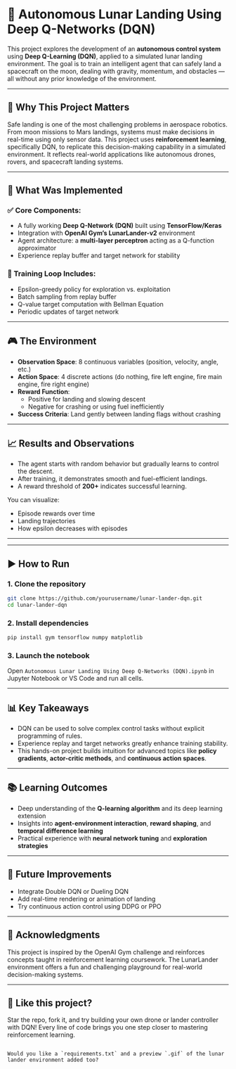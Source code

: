 # 🚀 Autonomous Lunar Landing Using Deep Q-Networks (DQN)

This project explores the development of an **autonomous control system** using **Deep Q-Learning (DQN)**, applied to a simulated lunar landing environment. The goal is to train an intelligent agent that can safely land a spacecraft on the moon, dealing with gravity, momentum, and obstacles — all without any prior knowledge of the environment.

---

## 🧠 Why This Project Matters

Safe landing is one of the most challenging problems in aerospace robotics. From moon missions to Mars landings, systems must make decisions in real-time using only sensor data. This project uses **reinforcement learning**, specifically DQN, to replicate this decision-making capability in a simulated environment. It reflects real-world applications like autonomous drones, rovers, and spacecraft landing systems.

---

## 🧪 What Was Implemented

### ✅ Core Components:
- A fully working **Deep Q-Network (DQN)** built using **TensorFlow/Keras**
- Integration with **OpenAI Gym’s LunarLander-v2** environment
- Agent architecture: a **multi-layer perceptron** acting as a Q-function approximator
- Experience replay buffer and target network for stability

### 🔁 Training Loop Includes:
- Epsilon-greedy policy for exploration vs. exploitation  
- Batch sampling from replay buffer  
- Q-value target computation with Bellman Equation  
- Periodic updates of target network

---

## 🎮 The Environment

- **Observation Space**: 8 continuous variables (position, velocity, angle, etc.)
- **Action Space**: 4 discrete actions (do nothing, fire left engine, fire main engine, fire right engine)
- **Reward Function**:
  - Positive for landing and slowing descent
  - Negative for crashing or using fuel inefficiently
- **Success Criteria**: Land gently between landing flags without crashing

---

## 📈 Results and Observations

- The agent starts with random behavior but gradually learns to control the descent.
- After training, it demonstrates smooth and fuel-efficient landings.
- A reward threshold of **200+** indicates successful learning.

You can visualize:
- Episode rewards over time
- Landing trajectories
- How epsilon decreases with episodes

---





---

## ▶️ How to Run

### 1. Clone the repository
```bash
git clone https://github.com/yourusername/lunar-lander-dqn.git
cd lunar-lander-dqn
````

### 2. Install dependencies

```bash
pip install gym tensorflow numpy matplotlib
```

### 3. Launch the notebook

Open `Autonomous Lunar Landing Using Deep Q-Networks (DQN).ipynb` in Jupyter Notebook or VS Code and run all cells.

---

## 📊 Key Takeaways

* DQN can be used to solve complex control tasks without explicit programming of rules.
* Experience replay and target networks greatly enhance training stability.
* This hands-on project builds intuition for advanced topics like **policy gradients**, **actor-critic methods**, and **continuous action spaces**.

---

## 📚 Learning Outcomes

* Deep understanding of the **Q-learning algorithm** and its deep learning extension
* Insights into **agent-environment interaction**, **reward shaping**, and **temporal difference learning**
* Practical experience with **neural network tuning** and **exploration strategies**

---

## 🌌 Future Improvements

* Integrate Double DQN or Dueling DQN
* Add real-time rendering or animation of landing
* Try continuous action control using DDPG or PPO

---

## 🙌 Acknowledgments

This project is inspired by the OpenAI Gym challenge and reinforces concepts taught in reinforcement learning coursework. The LunarLander environment offers a fun and challenging playground for real-world decision-making systems.

---

## 🌟 Like this project?

Star the repo, fork it, and try building your own drone or lander controller with DQN! Every line of code brings you one step closer to mastering reinforcement learning.

```

Would you like a `requirements.txt` and a preview `.gif` of the lunar lander environment added too?
```
